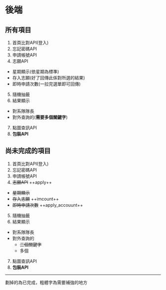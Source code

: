 # 後端
##  所有項目
1. 首頁比對API(登入)
2. 忘記密碼API
3. 申請帳號API
4. 志願API
 - 星期顯示(依星期為標準)
 - 存入志願(好了回傳此係對所選的結果)
 - 即時申請次數(一拉完選單即可回傳)
5. 隨機抽籤
6. 結果顯示
 - 對系隊隊長
 - 對外查詢的(**需要多個關鍵字**)
7. 點圖查訊API
8. **包裝API**

##  尚未完成的項目
1. 首頁比對API(登入)
2. 忘記密碼API
3. 申請帳號API
4. ~~志願API~~ ++apply++
 - ~~星期顯示~~ 
 - ~~存入志願~~ ++imcount++
 - ~~即時申請次數~~ ++apply_accouunt++
5. 隨機抽籤
6. 結果顯示
 - 對系隊隊長
 - 對外查詢的
 	- ~~三個關鍵字~~
 	- 多個
7. 點圖查訊API
8. **包裝API**


******************************************************************
劃掉的為已完成，粗體字為需要補強的地方
